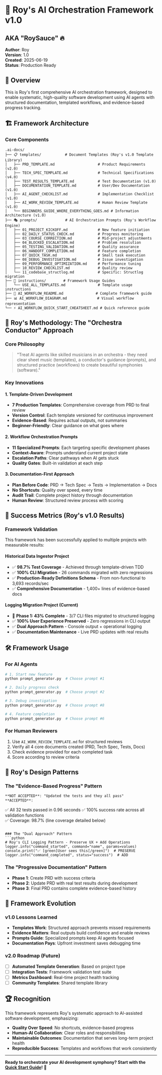 # 🤖 Roy's AI Orchestration Framework v1.0
## AKA "RoySauce" 🔥

**Author**: Roy  
**Version**: 1.0  
**Created**: 2025-06-19  
**Status**: Production Ready

## 🎯 Overview

This is Roy's first comprehensive AI orchestration framework, designed to enable systematic, high-quality software development using AI agents with structured documentation, templated workflows, and evidence-based progress tracking.

## 🏗️ Framework Architecture

### Core Components

```
.ai-docs/
├── 📋 templates/           # Document Templates (Roy's v1.0 Template Library)
│   ├── PRD_TEMPLATE.md                    # Product Requirements (v2.0)
│   ├── TECH_SPEC_TEMPLATE.md              # Technical Specifications (v4.0) 
│   ├── TEST_RESULTS_TEMPLATE.md           # Test Documentation (v1.0)
│   ├── DOCUMENTATION_TEMPLATE.md          # User/Dev Documentation (v1.0)
│   ├── AI_AGENT_CHECKLIST.md              # Implementation Checklist (v1.0)
│   ├── AI_WORK_REVIEW_TEMPLATE.md         # Human Review Template (v1.0)
│   └── BEGINNERS_GUIDE_WHERE_EVERYTHING_GOES.md # Information Architecture (v1.0)
├── 🎭 prompts/             # AI Orchestration Prompts (Roy's Workflow Engine)
│   ├── 01_PROJECT_KICKOFF.md              # New feature initiation
│   ├── 02_DAILY_STATUS_CHECK.md           # Progress monitoring
│   ├── 03_COURSE_CORRECTION.md            # Mid-project adjustments
│   ├── 04_BLOCKED_ESCALATION.md           # Problem resolution
│   ├── 05_TESTING_VALIDATION.md           # Quality assurance
│   ├── 06_HANDOFF_COMPLETION.md           # Feature completion
│   ├── 07_QUICK_TASK.md                   # Small task execution
│   ├── 08_DEBUG_INVESTIGATION.md          # Issue investigation
│   ├── 09_PERFORMANCE_OPTIMIZATION.md     # Performance tuning
│   ├── 10_REVIEW_CHECKLIST.md             # Quality review
│   └── 11_codebase_structlog.md           # Specific: Structlog migration
├── 📖 instructions/        # Framework Usage Guides
│   └── USE_ALL_TEMPLATES.md               # Template usage instructions
├── 🚀 AI_WORKFLOW_README.md               # Complete framework guide
├── 📊 AI_WORKFLOW_DIAGRAM.md              # Visual workflow representation
└── ⚡ AI_WORKFLOW_QUICK_START_CHEATSHEET.md # Quick reference guide
```

## 🎪 Roy's Methodology: The "Orchestra Conductor" Approach

### Core Philosophy
> "Treat AI agents like skilled musicians in an orchestra - they need clear sheet music (templates), a conductor's guidance (prompts), and structured practice (workflows) to create beautiful symphonies (software)."

### Key Innovations

#### 1. **Template-Driven Development**
- **7 Production Templates**: Comprehensive coverage from PRD to final review
- **Version Control**: Each template versioned for continuous improvement
- **Evidence-Based**: Requires actual outputs, not summaries
- **Beginner-Friendly**: Clear guidance on what goes where

#### 2. **Workflow Orchestration Prompts**
- **11 Specialized Prompts**: Each targeting specific development phases
- **Context-Aware**: Prompts understand current project state
- **Escalation Paths**: Clear pathways when AI gets stuck
- **Quality Gates**: Built-in validation at each step

#### 3. **Documentation-First Approach**
- **Plan Before Code**: PRD → Tech Spec → Tests → Implementation → Docs
- **No Shortcuts**: Quality over speed, every time
- **Audit Trail**: Complete project history through documentation
- **Human Review**: Structured review process with scoring

## 🎯 Success Metrics (Roy's v1.0 Results)

### Framework Validation
This framework has been successfully applied to multiple projects with measurable results:

#### Historical Data Ingestor Project
- ✅ **98.7% Test Coverage** - Achieved through template-driven TDD
- ✅ **100% CLI Migration** - 26 commands migrated with zero regressions
- ✅ **Production-Ready Definitions Schema** - From non-functional to 3,693 records/sec
- ✅ **Comprehensive Documentation** - 1,400+ lines of evidence-based docs

#### Logging Migration Project (Current)
- 🔄 **Phase 1: 43% Complete** - 3/7 CLI files migrated to structured logging
- ✅ **100% User Experience Preserved** - Zero regressions in CLI output
- ✅ **Dual Approach Pattern** - Console output + operational logging
- ✅ **Documentation Maintenance** - Live PRD updates with real results

## 🛠️ Framework Usage

### For AI Agents
```bash
# 1. Start new feature
python prompt_generator.py  # Choose prompt #1

# 2. Daily progress check  
python prompt_generator.py  # Choose prompt #2

# 3. Debug investigation
python prompt_generator.py  # Choose prompt #8

# 4. Feature completion
python prompt_generator.py  # Choose prompt #6
```

### For Human Reviewers
1. Use `AI_WORK_REVIEW_TEMPLATE.md` for structured reviews
2. Verify all 4 core documents created (PRD, Tech Spec, Tests, Docs)
3. Check evidence provided for each completed task
4. Score according to review criteria

## 🎨 Roy's Design Patterns

### The "Evidence-Based Progress" Pattern
```markdown
**NOT ACCEPTED**: "Updated the tests and they all pass"
**ACCEPTED**: 
```
✅ All 32 tests passed in 0.96 seconds
✅ 100% success rate across all validation functions  
✅ Coverage: 98.7% (line coverage detailed below)
```

### The "Dual Approach" Pattern
```python
# Roy's CLI Logging Pattern - Preserve UX + Add Operations
logger.info("command_started", command="name", params=values)
console.print("✅ [green]User sees this[/green]")  # PRESERVE
logger.info("command_completed", status="success")  # ADD
```

### The "Progressive Documentation" Pattern
- **Phase 1**: Create PRD with success criteria
- **Phase 2**: Update PRD with real test results during development
- **Phase 3**: Final PRD contains complete evidence-based history

## 🔮 Framework Evolution

### v1.0 Lessons Learned
- **Templates Work**: Structured approach prevents missed requirements
- **Evidence Matters**: Real outputs build confidence and enable reviews  
- **Prompts Guide**: Specialized prompts keep AI agents focused
- **Documentation Pays**: Upfront investment saves debugging time

### v2.0 Roadmap (Future)
- [ ] **Automated Template Generation**: Based on project type
- [ ] **Integration Tests**: Framework validation test suite
- [ ] **Metrics Dashboard**: Real-time project health tracking
- [ ] **Community Templates**: Shared template library

## 🏆 Recognition

This framework represents Roy's systematic approach to AI-assisted software development, emphasizing:
- **Quality Over Speed**: No shortcuts, evidence-based progress
- **Human-AI Collaboration**: Clear roles and responsibilities
- **Maintainable Outcomes**: Documentation that serves long-term project health
- **Reproducible Success**: Templates and workflows that work consistently

---

**Ready to orchestrate your AI development symphony? Start with the [Quick Start Guide](AI_WORKFLOW_QUICK_START_CHEATSHEET.md)!** 🎼